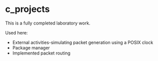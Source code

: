 # c_projects

This is a fully completed laboratory work.

Used here:
- External activities-simulating packet generation using a POSIX clock
- Package manager
- Implemented packet routing
